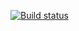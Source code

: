 [![Build status](https://ci.appveyor.com/api/projects/status/t3n8qtwx947aecd0?svg=true)](https://ci.appveyor.com/project/VladislavChu/api-ci)
